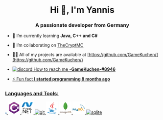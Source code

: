 <h1 align="center">Hi 👋, I'm Yannis</h1>
<h3 align="center">A passionate developer from Germany</h3>

- 🌱 I’m currently learning **Java, C++ and C#**

- 👯 I’m collaborating on [TheCryptMC](https://discord.gg/98Vzxdkpp5)

- 👨‍💻 All of my projects are available at [https://github.com/GameKuchen/](https://github.com/GameKuchen/)

- <a href="https://discord.com/" target="_blank"><img src="https://discord.com/assets/f8389ca1a741a115313bede9ac02e2c0.svg" alt="discord" width="40" height="40"/> How to reach me **-GameKuchen-#8946**

- ⚡ Fun fact **I started programming 8 months ago**


<h3 align="left">Languages and Tools:</h3>
<p align="left"> <a href="https://www.w3schools.com/cpp/" target="_blank"> <img src="https://raw.githubusercontent.com/devicons/devicon/master/icons/cplusplus/cplusplus-original.svg" alt="cplusplus" width="5" height="5"/> </a> <a href="https://www.w3schools.com/cs/" target="_blank"> <img src="https://raw.githubusercontent.com/devicons/devicon/master/icons/csharp/csharp-original.svg" alt="csharp" width="40" height="40"/> </a> <a href="https://dotnet.microsoft.com/" target="_blank"> <img src="https://raw.githubusercontent.com/devicons/devicon/master/icons/dot-net/dot-net-original-wordmark.svg" alt="dotnet" width="40" height="40"/> </a> <a href="https://git-scm.com/" target="_blank"> <img src="https://www.vectorlogo.zone/logos/git-scm/git-scm-icon.svg" alt="git" width="40" height="40"/> </a> <a href="https://www.java.com" target="_blank"> <img src="https://raw.githubusercontent.com/devicons/devicon/master/icons/java/java-original.svg" alt="java" width="40" height="40"/> </a> <a href="https://www.mongodb.com/" target="_blank"> <img src="https://raw.githubusercontent.com/devicons/devicon/master/icons/mongodb/mongodb-original-wordmark.svg" alt="mongodb" width="40" height="40"/> </a> <a href="https://www.mysql.com/" target="_blank"> <img src="https://raw.githubusercontent.com/devicons/devicon/master/icons/mysql/mysql-original-wordmark.svg" alt="mysql" width="40" height="40"/> </a> <a href="https://www.sqlite.org/" target="_blank"> <img src="https://www.vectorlogo.zone/logos/sqlite/sqlite-icon.svg" alt="sqlite" width="40" height="40"/> </a> </p>
